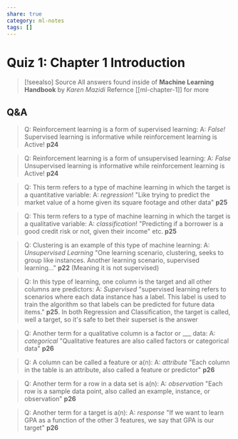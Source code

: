 ```yaml
---
share: true
category: ml-notes
tags: []
---
```


# Quiz 1: Chapter 1 Introduction

> [!seealso] Source
> All answers found inside of **Machine Learning Handbook** by *Karen Mazidi*
> Refernce [[ml-chapter-1]] for more

## Q&A
> Q: Reinforcement learning is a form of supervised learning: 
> A: *False!*
Supervised learning is informative while reinforcement learning is Active! **p24**
<!--ID: 1661552498156-->

> Q: Reinforcement learning is a form of unsupervised learning: 
> A: *False*
Unsupervised learning is informative while reinforcement learning is Active! **p24**
<!--ID: 1661553050767-->


> Q: This term refers to a type of machine learning in which the target is a quantitative variable: 
> A: *regression*!
"Like trying to predict the market value of a home given its square footage and other data" **p25**
<!--ID: 1661553050777-->


> Q: This term refers to a type of machine learning in which the target is a qualitative variable: 
> A: *classification*!
"Predicting if a borrower is a good credit risk or not, given their income" etc. **p25**
<!--ID: 1661553050780-->


> Q: Clustering is an example of this type of machine learning: 
> A: *Unsupervised Learning*
"One learning scenario, clustering, seeks to group like instances. Another learning scenario, supervised learning..." **p22** (Meaning it is not supervised)
<!--ID: 1661553050782-->


> Q: In this type of learning, one column is the target and all other columns are predictors: 
> A: *Supervised*
"supervised learning refers to scenarios where each data instance has a label. This label is used to train the algorithm so that labels can be predicted for future data items." **p25**. In both Regression and Classification, the target is called, well a target, so it's safe to bet their superset is the answer
<!--ID: 1661553050785-->


> Q: Another term for a qualitative column is a factor or ___ data:
> A: *categorical*
"Qualitative features are also called factors or categorical data" **p26**
<!--ID: 1661553050788-->


> Q: A column can be called a feature or a(n):
> A: *attribute*
"Each column in the table is an attribute, also called a feature or predictor" **p26**
<!--ID: 1661553050791-->


> Q: Another term for a row in a data set is a(n):
> A: *observation*
"Each row is a sample data point, also called an example, instance, or observation" **p26**
<!--ID: 1661553050793-->


> Q: Another term for a target is a(n):
> A: *response*
"If we want to learn GPA as a function of the other 3 features, we say that GPA is our target" **p26**
<!--ID: 1661553050798-->

